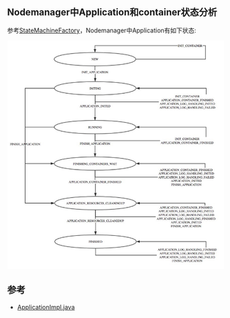 ## Nodemanager中Application和container状态分析

参考[StateMachineFactory](https://github.com/apache/hadoop/blob/branch-2.6.0/hadoop-yarn-project/hadoop-yarn/hadoop-yarn-server/hadoop-yarn-server-nodemanager/src/main/java/org/apache/hadoop/yarn/server/nodemanager/containermanager/application/ApplicationImpl.java#L130)，Nodemanager中Application有如下状态:

![nm_application_status](imgs/nmAppStatus.jpg)


## 参考
- [ApplicationImpl.java](https://github.com/apache/hadoop/blob/branch-2.6.0/hadoop-yarn-project/hadoop-yarn/hadoop-yarn-server/hadoop-yarn-server-nodemanager/src/main/java/org/apache/hadoop/yarn/server/nodemanager/containermanager/application/ApplicationImpl.java)
